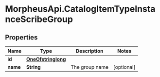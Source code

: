 # MorpheusApi.CatalogItemTypeInstanceScribeGroup

## Properties

Name | Type | Description | Notes
------------ | ------------- | ------------- | -------------
**id** | [**OneOfstringlong**](OneOfstringlong.md) |  | 
**name** | **String** | The group name | [optional] 



